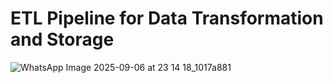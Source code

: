 # ETL Pipeline for Data Transformation and Storage
![WhatsApp Image 2025-09-06 at 23 14 18_1017a881](https://github.com/user-attachments/assets/7f859b1d-1c8a-4e47-83d3-338f018b4ae9)
